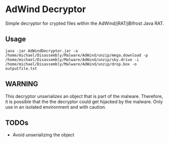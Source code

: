 # AdWind Decryptor

Simple decryptor for crypted files within the AdWind/jRAT/jBifrost Java RAT.

## Usage

    java -jar AdWindDecryptor.jar -a /home/michael/Disassembly/Malware/AdWind/unzip/mega.download -p /home/michael/Disassembly/Malware/AdWind/unzip/sky.drive -i /home/michael/Disassembly/Malware/AdWind/unzip/drop.box -o outputfile.txt

## WARNING
This decryptor unserializes an object that is part of the malware. Therefore, it is possible that the the decryptor could get hijacked by the malware. Only use in an isolated environment and with caution.

## TODOs
- Avoid unserializing the object

